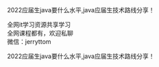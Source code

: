 2022应届生java要什么水平,java应届生技术路线分享！

全网it学习资源共享学习<br>全网课程都有，欢迎私聊<br>微信：jerryttom<br>

2022应届生java要什么水平,java应届生技术路线分享！